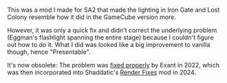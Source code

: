 This was a mod I made for SA2 that made the lighting in Iron Gate and Lost Colony resemble how it did in the GameCube version more.

However, it was only a quick fix and didn't correct the underlying problem (Eggman's flashlight spanning the entire stage) because I couldn't figure out how to do it. What I did was looked like a big improvement to vanilla though, hence "Presentable".

It's now obsolete: The problem was [fixed properly](https://gamebanana.com/mods/397234) by Exant in 2022, which was then incorporated into Shaddatic's [Render Fixes](https://gamebanana.com/mods/452445) mod in 2024.
